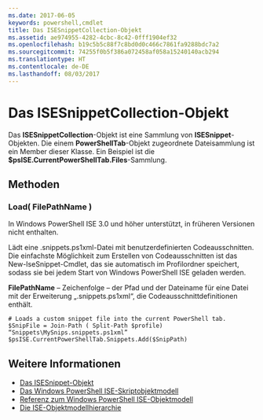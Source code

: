 ```yaml
---
ms.date: 2017-06-05
keywords: powershell,cmdlet
title: Das ISESnippetCollection-Objekt
ms.assetid: ae974955-4282-4cbc-8c42-0fff1904ef32
ms.openlocfilehash: b19c5b5c88f7c8bd0d0c466c7861fa9288bdc7a2
ms.sourcegitcommit: 74255f0b5f386a072458af058a15240140acb294
ms.translationtype: HT
ms.contentlocale: de-DE
ms.lasthandoff: 08/03/2017
---
```

# <a name="the-isesnippetcollection-object"></a>Das ISESnippetCollection-Objekt
  Das **ISESnippetCollection**-Objekt ist eine Sammlung von **ISESnippet**-Objekten. Die einem **PowerShellTab**-Objekt zugeordnete Dateisammlung ist ein Member dieser Klasse. Ein Beispiel ist die **$psISE.CurrentPowerShellTab.Files**-Sammlung.

## <a name="methods"></a>Methoden

### <a name="load-filepathname-"></a>Load\( FilePathName \)
  In Windows PowerShell ISE 3.0 und höher unterstützt, in früheren Versionen nicht enthalten. 

 Lädt eine .snippets.ps1xml-Datei mit benutzerdefinierten Codeausschnitten. Die einfachste Möglichkeit zum Erstellen von Codeausschnitten ist das New-IseSnippet-Cmdlet, das sie automatisch im Profilordner speichert, sodass sie bei jedem Start von Windows PowerShell ISE geladen werden.

 **FilePathName** – Zeichenfolge – der Pfad und der Dateiname für eine Datei mit der Erweiterung „.snippets.ps1xml“, die Codeausschnittdefinitionen enthält.

```
# Loads a custom snippet file into the current PowerShell tab.
$SnipFile = Join-Path ( Split-Path $profile) “Snippets\MySnips.snippets.ps1xml” $psISE.CurrentPowerShellTab.Snippets.Add($SnipPath)

```

## <a name="see-also"></a>Weitere Informationen
- [Das ISESnippet-Objekt](The-ISESnippetObject.md) 
- [Das Windows PowerShell ISE-Skriptobjektmodell](The-Windows-PowerShell-ISE-Scripting-Object-Model.md) 
- [Referenz zum Windows PowerShell ISE-Objektmodell](Windows-PowerShell-ISE-Object-Model-Reference.md) 
- [Die ISE-Objektmodellhierarchie](The-ISE-Object-Model-Hierarchy.md)

  

